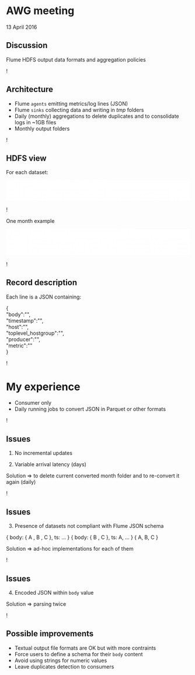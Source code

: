 AWG meeting
===========
13 April 2016

## Discussion
Flume HDFS output data formats and aggregation policies

!

## Architecture
* Flume `agents` emitting metrics/log lines (JSON)
* Flume `sinks` collecting data and writing in *tmp* folders
* Daily (monthly) aggregations to delete duplicates and to consolidate logs in ~1GB files
* Monthly output folders

!

## HDFS view

For each dataset:

![hadoop fs ls](hls_01.png "flume output example months")

!

One month example

![hadoop fs ls](hls_02.png "current month")

!

## Record description

Each line is a JSON containing:

{<br>
   "body":"",<br>
   "timestamp":"",<br>
   "host":"",<br>
   "toplevel_hostgroup":"",<br>
   "producer":"",<br>
   "metric":""<br>
}

!

# My experience

- Consumer only
- Daily running jobs to convert JSON in Parquet or other formats

!

## Issues

1) No incremental updates

2) Variable arrival latency (days)

Solution => to delete current converted month folder and to re-convert it again (daily)

!

## Issues

3) Presence of datasets not compliant with Flume JSON schema

{ body: { A , B , C }, ts: ... }
{ body: { B , C }, ts: A, ... }
{ A, B, C }

Solution => ad-hoc implementations for each of them

!

## Issues

4) Encoded JSON within `body` value

Solution => parsing twice

!

## Possible improvements

- Textual output file formats are OK but with more contraints
- Force users to define a schema for their `body` content
- Avoid using strings for numeric values
- Leave duplicates detection to consumers
